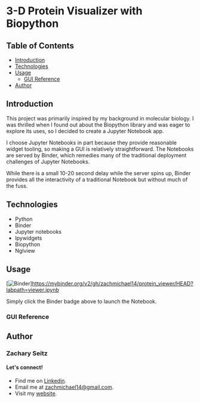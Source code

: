 # 3-D Protein Visualizer with Biopython

## Table of Contents
* [Introduction](#introduction)
* [Technologies](#technologies)
* [Usage](#usage)
  * [GUI Reference](#gui-reference)
* [Author](#author-/--zachary-seitz)
 
## Introduction

This project was primarily inspired by my background in molecular biology. I was thrilled when I found out about the Biopython library and was eager to explore its uses, so I decided to create a Jupyter Notebook app.

I choose Jupyter Notebooks in part because they provide reasonable widget tooling, so making a GUI is relatively straightforward. The Notebooks are served by Binder, which remedies many of the traditional deployment challenges of Jupyter Notebooks.

While there is a small 10-20 second delay while the server spins up, Binder provides all the interactivity of a traditional Notebook but without much of the fuss.

## Technologies
* Python
* Binder
* Jupyter notebooks
* Ipywidgets
* Biopython
* Nglview

## Usage
[![Binder](https://mybinder.org/badge_logo.svg)]https://mybinder.org/v2/gh/zachmichael14/protein_viewer/HEAD?labpath=viewer.ipynb

Simply click the Binder badge above to launch the Notebook.

### GUI Reference

## Author
### Zachary Seitz
#### Let's connect!
* Find me on [Linkedin](https://linkedin.com/in/zachmichael14).
* Email me at zachmichael14@gmail.com.
* Visit my [website](https://zachmichael14.github.io/gh_page/).
